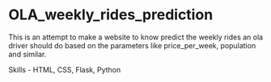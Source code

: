 # OLA_weekly_rides_prediction
This is an attempt to make a website to know predict the weekly rides an ola driver should do based on the parameters like price_per_week, population and similar.

Skills - HTML, CSS, Flask, Python
